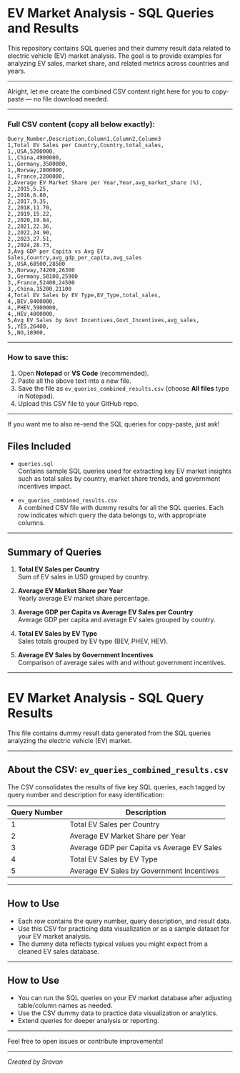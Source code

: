 # EV Market Analysis - SQL Queries and Results

This repository contains SQL queries and their dummy result data related to electric vehicle (EV) market analysis. The goal is to provide examples for analyzing EV sales, market share, and related metrics across countries and years.

---

Alright, let me create the combined CSV content right here for you to copy-paste — no file download needed.

---

### Full CSV content (copy all below exactly):

```csv
Query_Number,Description,Column1,Column2,Column3
1,Total EV Sales per Country,Country,total_sales,
1,,USA,5200000,
1,,China,4900000,
1,,Germany,3500000,
1,,Norway,2800000,
1,,France,2200000,
2,Average EV Market Share per Year,Year,avg_market_share (%),
2,,2015,5.25,
2,,2016,6.80,
2,,2017,9.35,
2,,2018,11.70,
2,,2019,15.22,
2,,2020,19.84,
2,,2021,22.36,
2,,2022,24.90,
2,,2023,27.51,
2,,2024,28.73,
3,Avg GDP per Capita vs Avg EV Sales,Country,avg_gdp_per_capita,avg_sales
3,,USA,68500,28500
3,,Norway,74200,26300
3,,Germany,58100,25900
3,,France,52400,24500
3,,China,15200,21100
4,Total EV Sales by EV Type,EV_Type,total_sales,
4,,BEV,8400000,
4,,PHEV,5900000,
4,,HEV,4800000,
5,Avg EV Sales by Govt Incentives,Govt_Incentives,avg_sales,
5,,YES,26400,
5,,NO,18900,
```

---

### How to save this:

1. Open **Notepad** or **VS Code** (recommended).
2. Paste all the above text into a new file.
3. Save the file as `ev_queries_combined_results.csv` (choose **All files** type in Notepad).
4. Upload this CSV file to your GitHub repo.

---

If you want me to also re-send the SQL queries for copy-paste, just ask!

## Files Included

- `queries.sql`  
  Contains sample SQL queries used for extracting key EV market insights such as total sales by country, market share trends, and government incentives impact.

- `ev_queries_combined_results.csv`  
  A combined CSV file with dummy results for all the SQL queries. Each row indicates which query the data belongs to, with appropriate columns.

---

## Summary of Queries

1. **Total EV Sales per Country**  
   Sum of EV sales in USD grouped by country.

2. **Average EV Market Share per Year**  
   Yearly average EV market share percentage.

3. **Average GDP per Capita vs Average EV Sales per Country**  
   Average GDP per capita and average EV sales grouped by country.

4. **Total EV Sales by EV Type**  
   Sales totals grouped by EV type (BEV, PHEV, HEV).

5. **Average EV Sales by Government Incentives**  
   Comparison of average sales with and without government incentives.

---
# EV Market Analysis - SQL Query Results

This file contains dummy result data generated from the SQL queries analyzing the electric vehicle (EV) market.

---

## About the CSV: `ev_queries_combined_results.csv`

The CSV consolidates the results of five key SQL queries, each tagged by query number and description for easy identification:

| Query Number | Description                                   |
| ------------ | --------------------------------------------- |
| 1            | Total EV Sales per Country                    |
| 2            | Average EV Market Share per Year              |
| 3            | Average GDP per Capita vs Average EV Sales   |
| 4            | Total EV Sales by EV Type                      |
| 5            | Average EV Sales by Government Incentives     |

---

## How to Use

- Each row contains the query number, query description, and result data.
- Use this CSV for practicing data visualization or as a sample dataset for your EV market analysis.
- The dummy data reflects typical values you might expect from a cleaned EV sales database.

---

## How to Use

- You can run the SQL queries on your EV market database after adjusting table/column names as needed.
- Use the CSV dummy data to practice data visualization or analytics.
- Extend queries for deeper analysis or reporting.

---

Feel free to open issues or contribute improvements!

---

*Created by Sravan*

